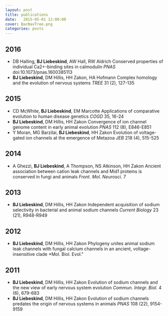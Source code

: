 ```yaml
---
layout: post
title: publications
date:   2015-05-01 12:00:00
cover: BacNavTree.png
categories: posts
---
```


## 2016

+ DB Halling, **BJ Liebeskind**, AW Hall, RW Aldrich Conserved properties of individual Ca2+-binding sites in calmodulin *PNAS* doi:10.1073/pnas.1600385113
+ **BJ Liebeskind**, DM Hillis, HH Zakon, HA Hofmann Complex homology and the evolution of nervous systems *TREE* 31 (2), 127-135

## 2015

+ CD McWhite, **BJ Liebeskind**, EM Marcotte Applications of comparative evolution to human disease genetics *COGD* 35, 16-24
+ **BJ Liebeskind**, DM Hillis, HH Zakon Convergence of ion channel genome content in early animal evolution *PNAS* 112 (8), E846-E851
+ Y Moran, MG Barzilai, **BJ Liebeskind**, HH Zakon Evolution of voltage-gated ion channels at the emergence of Metazoa *JEB* 218 (4), 515-525

## 2014

+ A Ghezzi, **BJ Liebeskind**, A Thompson, NS Atkinson, HH Zakon Ancient association between cation leak channels and Mid1 proteins is conserved in fungi and animals *Front. Mol. Neurosci.* 7

## 2013

+ **BJ Liebeskind**, DM Hillis, HH Zakon Independent acquisition of sodium selectivity in bacterial and animal sodium channels *Current Biology* 23 (21), R948-R949

## 2012

+ **BJ Liebeskind**, DM Hillis, HH Zakon Phylogeny unites animal sodium leak channels with fungal calcium channels in an ancient, voltage-insensitive clade *Mol. Biol. Evol."

## 2011

+ **BJ Liebeskind**, DM Hillis, HH Zakon Evolution of sodium channels and the new view of early nervous system evolution *Commun. Integr. Biol.* 4 (6), 679-683
+ **BJ Liebeskind**, DM Hillis, HH Zakon Evolution of sodium channels predates the origin of nervous systems in animals *PNAS* 108 (22), 9154-9159

